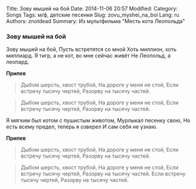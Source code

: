 Title: Зову мышей на бой
Date: 2014-11-06 20:57
Modified: 
Category: Songs
Tags: м/ф, детские песенки
Slug: zovu_myshei_na_boi
Lang: ru
Authors: znotdead
Summary: Из мультфильма "Месть кота Леопольда"

### Зову мышей на бой

Зову мышей на бой,
Пусть встретятся со мной
Хоть миллион, хоть миллиард.
Я тигр, а не кот, во мне сейчас живёт
Не Леопольд, а леопард.

**Припев**
>Дыбом шерсть, хвост трубой,
На дороге у меня не стой,
Если встречу тысячу чертей,
Разорву на тысячу частей.

>Дыбом шерсть, хвост трубой,
На дороге у меня не стой,
Если встречу тысячу чертей,
Разорву на тысячу частей.

Я мягким был котом с пушистым животом,
Мурлыкал песенку свою,
Но есть всему предел, теперь я озверел
И сам себя не узнаю.

**Припев**
>Дыбом шерсть, хвост трубой,
На дороге у меня не стой,
Если встречу тысячу чертей,
Разорву на тысячу частей.

>Дыбом шерсть, хвост трубой,
На дороге у меня не стой,
Если встречу тысячу чертей,
Разорву на тысячу частей.
Если встречу тысячу чертей,
Разорву на тысячу частей.
